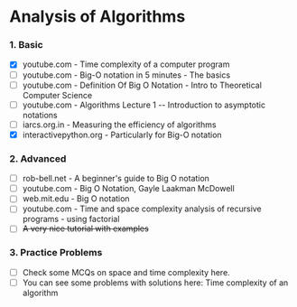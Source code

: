 # Analysis of Algorithms

### 1. Basic
  - [X] youtube.com - Time complexity of a computer program
  - [ ] youtube.com - Big-O notation in 5 minutes - The basics
  - [ ] youtube.com - Definition Of Big O Notation - Intro to Theoretical Computer Science
  - [ ] youtube.com - Algorithms Lecture 1 -- Introduction to asymptotic notations
  - [ ] iarcs.org.in - Measuring the efficiency of algorithms
  - [X] interactivepython.org - Particularly for Big-O notation
### 2. Advanced
- [ ] rob-bell.net - A beginner's guide to Big O notation
- [ ] youtube.com - Big O Notation, Gayle Laakman McDowell
- [ ] web.mit.edu - Big O notation
- [ ] youtube.com - Time and space complexity analysis of recursive programs - using factorial
- [ ] ~~A very nice tutorial with examples~~
### 3. Practice Problems
- [ ] Check some MCQs on space and time complexity here.
- [ ] You can see some problems with solutions here: Time complexity of an algorithm
